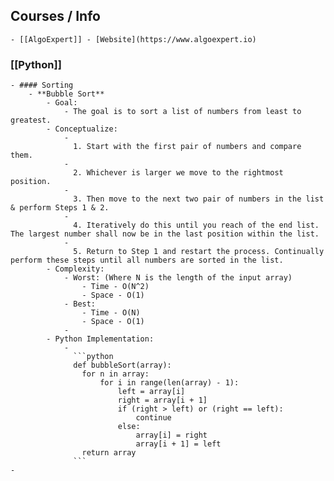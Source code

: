 ## Courses / Info
	- [[AlgoExpert]] - [Website](https://www.algoexpert.io)
### [[Python]]
	- #### Sorting
		- **Bubble Sort**
			- Goal:
				- The goal is to sort a list of numbers from least to greatest.
			- Conceptualize:
				-
				  1. Start with the first pair of numbers and compare them.
				-
				  2. Whichever is larger we move to the rightmost position.
				-
				  3. Then move to the next two pair of numbers in the list & perform Steps 1 & 2.
				-
				  4. Iteratively do this until you reach of the end list. The largest number shall now be in the last position within the list.
				-
				  5. Return to Step 1 and restart the process. Continually perform these steps until all numbers are sorted in the list.
			- Complexity:
				- Worst: (Where N is the length of the input array)
					- Time - O(N^2)
					- Space - O(1)
				- Best:
					- Time - O(N)
					- Space - O(1)
				-
			- Python Implementation:
				-
				  ```python
				  def bubbleSort(array):
				  	for n in array:
				  		for i in range(len(array) - 1):
				  			left = array[i]
				  			right = array[i + 1]
				  			if (right > left) or (right == left):
				  				continue
				  			else:
				  				array[i] = right
				  				array[i + 1] = left
				  	return array
				  ```
	-